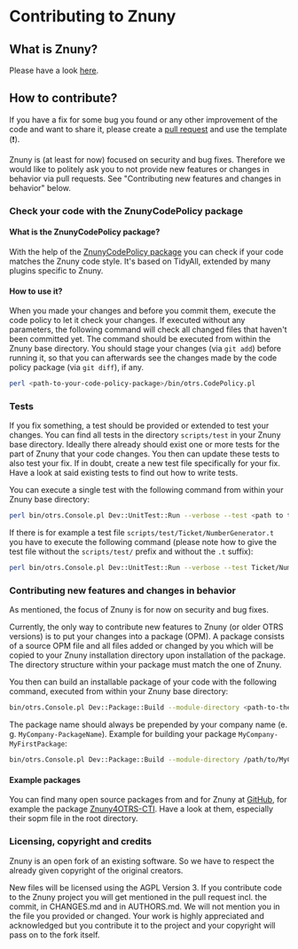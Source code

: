 # Contributing to Znuny

## What is Znuny?

Please have a look [here](https://www.znuny.org/).

## How to contribute?

If you have a fix for some bug you found or any other improvement of the code and want to share it, please create a [pull request](https://github.com/znuny/Znuny/pulls) and use the template (❗).

Znuny is (at least for now) focused on security and bug fixes. Therefore we would like to politely ask you to not provide new features or changes in behavior via pull requests. See "Contributing new features and changes in behavior" below.

### Check your code with the ZnunyCodePolicy package

#### What is the ZnunyCodePolicy package?

With the help of the [ZnunyCodePolicy package](https://github.com/znuny/ZnunyCodePolicy) you can check if your code matches the Znuny code style. It's based on TidyAll, extended by many plugins specific to Znuny.

#### How to use it?

When you made your changes and before you commit them, execute the code policy to let it check your changes. If executed without any parameters, the following command will check all changed files that haven't been committed yet. The command should be executed from within the Znuny base directory. You should stage your changes (via `git add`) before running it, so that you can afterwards see the changes made by the code policy package (via `git diff`), if any.

```bash
perl <path-to-your-code-policy-package>/bin/otrs.CodePolicy.pl
```

### Tests

If you fix something, a test should be provided or extended to test your changes. You can find all tests in the directory `scripts/test` in your Znuny base directory. Ideally there already should exist one or more tests for the part of Znuny that your code changes. You then can update these tests to also test your fix. If in doubt, create a new test file specifically for your fix. Have a look at said existing tests to find out how to write tests.

You can execute a single test with the following command from within your Znuny base directory:

```bash
perl bin/otrs.Console.pl Dev::UnitTest::Run --verbose --test <path to test file>
```

If there is for example a test file `scripts/test/Ticket/NumberGenerator.t` you have to execute the following command (please note how to give the test file without the `scripts/test/` prefix and without the `.t` suffix):

```bash
perl bin/otrs.Console.pl Dev::UnitTest::Run --verbose --test Ticket/NumberGenerator
```

### Contributing new features and changes in behavior

As mentioned, the focus of Znuny is for now on security and bug fixes.

Currently, the only way to contribute new features to Znuny (or older OTRS versions) is to put your changes into a package (OPM). A package consists of a source OPM file and all files added or changed by you which will be copied to your Znuny installation directory upon installation of the package. The directory structure within your package must match the one of Znuny.

You then can build an installable package of your code with the following command, executed from within your Znuny base directory:

```bash
bin/otrs.Console.pl Dev::Package::Build --module-directory <path-to-the-base-directory-of-your-package> <path-to-the-sopm-file-of-your-package> <directory-to-put-in-the-created-opm-package-file>
```

The package name should always be prepended by your company name (e. g. `MyCompany-PackageName`). Example for building your package `MyCompany-MyFirstPackage`:

```bash
bin/otrs.Console.pl Dev::Package::Build --module-directory /path/to/MyCompany-MyFirstPackage/ /path/to/MyCompany-MyFirstPackage/MyCompany-MyFirstPackage.sopm /path/to/created/package/
```

#### Example packages

You can find many open source packages from and for Znuny at [GitHub](https://github.com/znuny/), for example the package [Znuny4OTRS-CTI](https://github.com/znuny/Znuny4OTRS-CTI). Have a look at them, especially their sopm file in the root directory.

### Licensing, copyright and credits

Znuny is an open fork of an existing software. So we have to respect the already given copyright of the original creators.

New files will be licensed using the AGPL Version 3. If you contribute code to the Znuny project you will get mentioned in the pull request incl. the commit, in CHANGES.md and in AUTHORS.md. We will not mention you in the file you provided or changed. Your work is highly appreciated and acknowledged but you contribute it to the project and your copyright will pass on to the fork itself.
